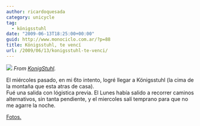 ```yaml
---
author: ricardoquesada
category: unicycle
tag:
  - königsstuhl
date: "2009-06-13T18:25:00+00:00"
guid: http://www.monociclo.com.ar/?p=88
title: Königsstuhl, te vencí
url: /2009/06/13/konigsstuhl-te-venci/
---
```


[![](http://lh6.ggpht.com/_7Tp7oCOlWFE/SjFM4do_h-I/AAAAAAAAVVA/I0GFR6HWzjI/s288/IMG_3585.JPG)](https://photos.app.goo.gl/8tzqqseWge3w9AFFA)
*From [KonigStuhl](https://photos.app.goo.gl/8tzqqseWge3w9AFFA).*

El miércoles pasado, en mi 6to intento, logré llegar a Königsstuhl (la cima de la montaña que esta atras de casa).  
Fué una salida con lógistica previa.
El Lunes había salido a recorrer caminos alternativos, sin tanta pendiente,
y el miercoles salí temprano para que no me agarre la noche.

[Fotos.](https://photos.app.goo.gl/8tzqqseWge3w9AFFA)
